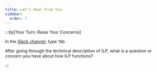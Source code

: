 ```yaml
---
title: Let’s Hear From You
sidebar:
  order: 7
---
```


:::tip[Your Turn: Raise Your Concerns]

In the [Slack channel](https://app.slack.com/client/T0KKJC1N1/C06MAS29NF4), type `TBD`.

After going through the technical description of ILP, what is a question or concern you have about how ILP functions?

:::
